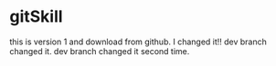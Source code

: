 # gitSkill
this is version 1 and download from github.
I changed it!!
dev branch changed it.
dev branch changed it second time.